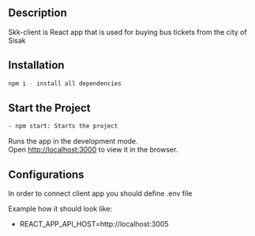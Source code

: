 ## Description

Skk-client is React app that is used for buying bus tickets from the city of Sisak

## Installation

```bash
npm i - install all dependencies
```

## Start the Project

```bash
- npm start: Starts the project
```

Runs the app in the development mode.\
Open [http://localhost:3000](http://localhost:3000) to view it in the browser.

## Configurations

In order to connect client app you should define .env file

Example how it should look like:

- REACT_APP_API_HOST=http://localhost:3005
